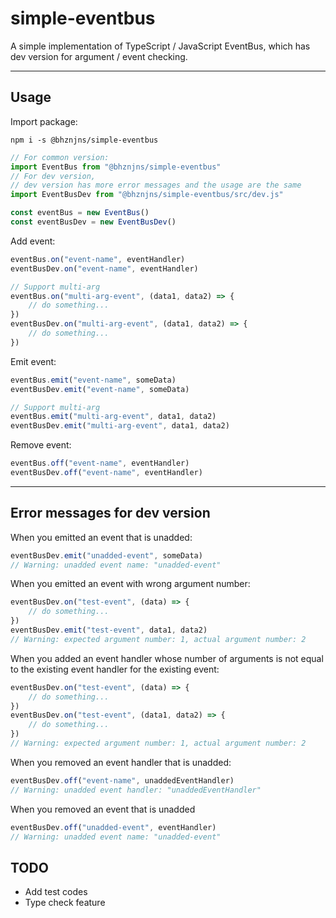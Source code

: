 # simple-eventbus

A simple implementation of TypeScript / JavaScript EventBus, which has dev version for argument / event checking.

* * *

## Usage

Import package:

```shell
npm i -s @bhznjns/simple-eventbus
```

```JavaScript
// For common version:
import EventBus from "@bhznjns/simple-eventbus"
// For dev version,
// dev version has more error messages and the usage are the same
import EventBusDev from "@bhznjns/simple-eventbus/src/dev.js"

const eventBus = new EventBus()
const eventBusDev = new EventBusDev()
```

Add event:

```JavaScript
eventBus.on("event-name", eventHandler)
eventBusDev.on("event-name", eventHandler)

// Support multi-arg
eventBus.on("multi-arg-event", (data1, data2) => {
    // do something...
})
eventBusDev.on("multi-arg-event", (data1, data2) => {
    // do something...
})
```

Emit event:

```JavaScript
eventBus.emit("event-name", someData)
eventBusDev.emit("event-name", someData)

// Support multi-arg
eventBus.emit("multi-arg-event", data1, data2)
eventBusDev.emit("multi-arg-event", data1, data2)
```

Remove event:

```JavaScript
eventBus.off("event-name", eventHandler)
eventBusDev.off("event-name", eventHandler)
```

* * *

## Error messages for dev version

When you emitted an event that is unadded:

```JavaScript
eventBusDev.emit("unadded-event", someData)
// Warning: unadded event name: "unadded-event"
```

When you emitted an event with wrong argument number:

```JavaScript
eventBusDev.on("test-event", (data) => {
    // do something...
})
eventBusDev.emit("test-event", data1, data2)
// Warning: expected argument number: 1, actual argument number: 2
```

When you added an event handler whose number of arguments is not equal to the existing event handler for the existing event:

```JavaScript
eventBusDev.on("test-event", (data) => {
    // do something...
})
eventBusDev.on("test-event", (data1, data2) => {
    // do something...
})
// Warning: expected argument number: 1, actual argument number: 2
```

When you removed an event handler that is unadded:

```JavaScript
eventBusDev.off("event-name", unaddedEventHandler)
// Warning: unadded event handler: "unaddedEventHandler"
```

When you removed an event that is unadded

```JavaScript
eventBusDev.off("unadded-event", eventHandler)
// Warning: unadded event name: "unadded-event"
```

## TODO

- Add test codes
- Type check feature
